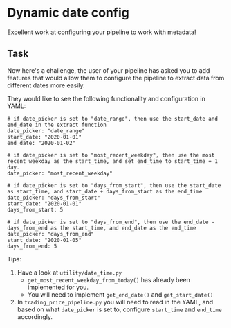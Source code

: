 # Dynamic date config 

Excellent work at configuring your pipeline to work with metadata! 

## Task

Now here's a challenge, the user of your pipeline has asked you to add features that would allow them to configure the pipeline to extract data from different dates more easily. 

They would like to see the following functionality and configuration in YAML: 

```
# if date_picker is set to "date_range", then use the start_date and end_date in the extract function
date_picker: "date_range"
start_date: "2020-01-01"
end_date: "2020-01-02"

# if date_picker is set to "most_recent_weekday", then use the most recent weekday as the start_time, and set end_time to start_time + 1 day. 
date_picker: "most_recent_weekday"

# if date_picker is set to "days_from_start", then use the start_date as start_time, and start_date + days_from_start as the end_time
date_picker: "days_from_start"
start_date: "2020-01-01"
days_from_start: 5

# if date_picker is set to "days_from_end", then use the end_date - days_from_end as the start_time, and end_date as the end_time
date_picker: "days_from_end"
start_date: "2020-01-05"
days_from_end: 5
```

Tips: 

1. Have a look at `utility/date_time.py`
    - `get_most_recent_weekday_from_today()` has already been implemented for you. 
    - You will need to implement `get_end_date()` and `get_start_date()`
2. In `trading_price_pipeline.py` you will need to read in the YAML, and based on what `date_picker` is set to, configure `start_time` and `end_time` accordingly. 


